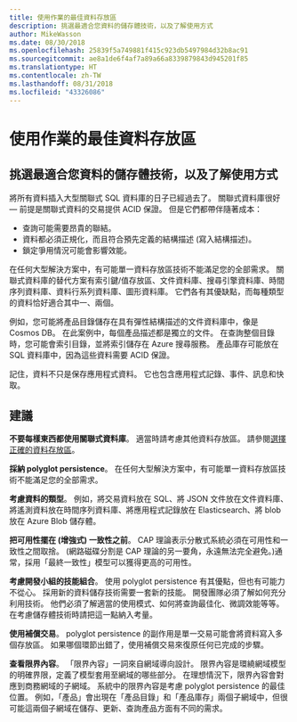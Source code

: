 ```yaml
---
title: 使用作業的最佳資料存放區
description: 挑選最適合您資料的儲存體技術，以及了解使用方式
author: MikeWasson
ms.date: 08/30/2018
ms.openlocfilehash: 25839f5a749881f415c923db5497984d32b8ac91
ms.sourcegitcommit: ae8a1de6f4af7a89a66a8339879843d945201f85
ms.translationtype: HT
ms.contentlocale: zh-TW
ms.lasthandoff: 08/31/2018
ms.locfileid: "43326086"
---
```

# <a name="use-the-best-data-store-for-the-job"></a>使用作業的最佳資料存放區

## <a name="pick-the-storage-technology-that-is-the-best-fit-for-your-data-and-how-it-will-be-used"></a>挑選最適合您資料的儲存體技術，以及了解使用方式

將所有資料插入大型關聯式 SQL 資料庫的日子已經過去了。 關聯式資料庫很好 &mdash; 前提是關聯式資料的交易提供 ACID 保證。 但是它們都帶伴隨著成本：

- 查詢可能需要昂貴的聯結。
- 資料都必須正規化，而且符合預先定義的結構描述 (寫入結構描述)。
- 鎖定爭用情況可能會影響效能。

在任何大型解決方案中，有可能單一資料存放區技術不能滿足您的全部需求。 關聯式資料庫的替代方案有索引鍵/值存放區、文件資料庫、搜尋引擎資料庫、時間序列資料庫、資料行系列資料庫、圖形資料庫。 它們各有其優缺點，而每種類型的資料恰好適合其中一、兩個。 

例如，您可能將產品目錄儲存在具有彈性結構描述的文件資料庫中，像是 Cosmos DB。 在此案例中，每個產品描述都是獨立的文件。 在查詢整個目錄時，您可能會索引目錄，並將索引儲存在 Azure 搜尋服務。 產品庫存可能放在 SQL 資料庫中，因為這些資料需要 ACID 保證。

記住，資料不只是保存應用程式資料。 它也包含應用程式記錄、事件、訊息和快取。

## <a name="recommendations"></a>建議

**不要每樣東西都使用關聯式資料庫**。 適當時請考慮其他資料存放區。 請參閱[選擇正確的資料存放區][data-store-overview]。

**採納 polyglot persistence**。 在任何大型解決方案中，有可能單一資料存放區技術不能滿足您的全部需求。 

**考慮資料的類型**。 例如，將交易資料放在 SQL、將 JSON 文件放在文件資料庫、將遙測資料放在時間序列資料庫、將應用程式記錄放在 Elasticsearch、將 blob 放在 Azure Blob 儲存體。

**把可用性擺在 (增強式) 一致性之前**。 CAP 理論表示分散式系統必須在可用性和一致性之間取捨。 (網路磁碟分割是 CAP 理論的另一要角，永遠無法完全避免。)通常，採用「最終一致性」模型可以獲得更高的可用性。 

**考慮開發小組的技能組合**。 使用 polyglot persistence 有其優點，但也有可能力不從心。 採用新的資料儲存技術需要一套新的技能。 開發團隊必須了解如何充分利用技術。 他們必須了解適當的使用模式、如何將查詢最佳化、微調效能等等。 在考慮儲存體技術時請把這一點納入考量。 

**使用補償交易**。 polyglot persistence 的副作用是單一交易可能會將資料寫入多個存放區。 如果哪個環節出錯了，使用補償交易來復原任何已完成的步驟。

**查看限界內容**。 「限界內容」一詞來自網域導向設計。 限界內容是環繞網域模型的明確界限，定義了模型套用至網域的哪些部分。 在理想情況下，限界內容會對應到商務網域的子網域。 系統中的限界內容是考慮 polyglot persistence 的最佳位置。 例如，「產品」會出現在「產品目錄」和「產品庫存」兩個子網域中，但很可能這兩個子網域在儲存、更新、查詢產品方面有不同的需求。

[data-store-overview]: ../technology-choices/data-store-overview.md